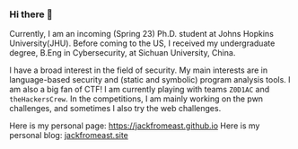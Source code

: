 ### Hi there 👋

<!--
**jackfromeast/jackfromeast** is a ✨ _special_ ✨ repository because its `README.md` (this file) appears on your GitHub profile.

Here are some ideas to get you started:

- 🔭 I’m currently working on ...
- 🌱 I’m currently learning ...
- 👯 I’m looking to collaborate on ...
- 🤔 I’m looking for help with ...
- 💬 Ask me about ...
- 📫 How to reach me: ...
- 😄 Pronouns: ...
- ⚡ Fun fact: ...
-->

Currently, I am an incoming (Spring 23) Ph.D. student at Johns Hopkins University(JHU). Before coming to the US, I received my undergraduate degree, B.Eng in Cybersecurity, at Sichuan University, China.

I have a broad interest in the field of security. My main interests are in language-based security and (static and symbolic) program analysis tools. I am also a big fan of CTF! I am currently playing with teams `Z0D1AC` and `theHackersCrew`. In the competitions, I am mainly working on the pwn challenges, and sometimes I also try the web challenges.

Here is my personal page: https://jackfromeast.github.io
Here is my personal blog: [jackfromeast.site](https://jackfromeast.site)

<!-- ![jackfromeast's GitHub stats](https://github-readme-stats.vercel.app/api?username=jackfromeast&show_icons=true&theme=dracula) -->
